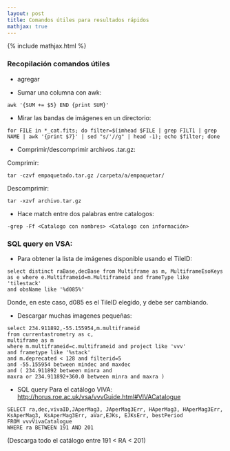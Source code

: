 ```yaml
---
layout: post
title: Comandos útiles para resultados rápidos
mathjax: true
---
```

{% include mathjax.html %} 

### Recopilación comandos útiles 

* agregar 

* Sumar una columna con awk:
```
awk '{SUM += $5} END {print SUM}'
```
* Mirar las bandas de imágenes en un directorio:
```
for FILE in *_cat.fits; do filter=$(imhead $FILE | grep FILT1 | grep NAME | awk '{print $7}' | sed "s/'//g" | head -1); echo $filter; done
```

* Comprimir/descomprimir archivos .tar.gz:

Comprimir: 
```
tar -czvf empaquetado.tar.gz /carpeta/a/empaquetar/
```
Descomprimir: 
```
tar -xzvf archivo.tar.gz
```
* Hace match entre dos palabras entre catalogos:
```
-grep -Ff <Catalogo con nombres> <Catalogo con información>
```

### SQL query en VSA:

* Para obtener la lista de imágenes disponible usando el TileID:
```
select distinct raBase,decBase from Multiframe as m, MultiframeEsoKeys
as e where e.Multiframeid=m.Multiframeid and frameType like 'tilestack'
and obsName like '%d085%'
```
Donde, en este caso, d085 es el TileID elegido, y debe ser cambiando.

* Descargar muchas imagenes pequeñas:
```
select 234.911892,-55.155954,m.multiframeid
from currentastrometry as c,
multiframe as m
where m.multiframeid=c.multiframeid and project like 'vvv'
and frametype like '%stack'
and m.deprecated < 128 and filterid=5
and -55.155954 between mindec and maxdec
and ( 234.911892 between minra and
maxra or 234.911892+360.0 between minra and maxra )
```

* SQL query Para el catálogo VIVA: http://horus.roe.ac.uk/vsa/vvvGuide.html#VIVACatalogue

```
SELECT ra,dec,vivaID,JAperMag3, JAperMag3Err, HAperMag3, HAperMag3Err, KsAperMag3, KsAperMag3Err, aVar,EJKs, EJKsErr, bestPeriod
FROM vvvVivaCatalogue
WHERE ra BETWEEN 191 AND 201
```
(Descarga todo el catálogo entre 191 < RA < 201)